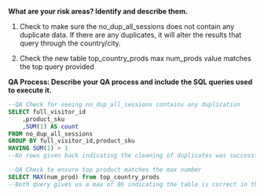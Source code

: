 **What are your risk areas? Identify and describe them.**


1. Check to make sure the no_dup_all_sessions does not contain any duplicate data. If there are any duplicates, it will alter the results that query through the country/city. 

2. Check the new table top_country_prods max num_prods value matches the top query provided

**QA Process:
Describe your QA process and include the SQL queries used to execute it.**

```SQL
--QA Check for seeing no_dup_all_sessions contains any duplication
SELECT full_visitor_id
	,product_sku
	,SUM(1) AS count
FROM no_dup_all_sessions
GROUP BY full_visitor_id,product_sku
HAVING SUM(1) > 1 
--No rows given back indicating the cleaning of duplicates was successful

--QA Check to ensure top product matches the max number 
SELECT MAX(num_prod) from top_country_prods
--Both query gives us a max of 86 indicating the table is correct in that regard
```


